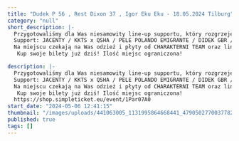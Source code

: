 ```yaml
---
title: "Dudek P 56 , Rest Dixon 37 , Igor Eku Eku - 18.05.2024 Tilburg"
category: "null"
short_description: |-
  Przygotowaliśmy dla Was niesamowity line-up supportu, który rozgrzeje Was na samym początku… Tych występów nie możecie przegapić!
  Support: JACENTY / KKTS x QSHA / PELE POLANDO EMIGRANTE / DIDEK GBR / PAFTO 010 GANG x CREW / ZYGA WPU
  Na miejscu czekają na Was odzież i płyty od CHARAKTERNI TEAM oraz linia P56 od FRONT SHOP!
   Kup swoje bilety już dziś! Ilość miejsc ograniczona!

description: |-
  Przygotowaliśmy dla Was niesamowity line-up supportu, który rozgrzeje Was na samym początku… Tych występów nie możecie przegapić!
  Support: JACENTY / KKTS x QSHA / PELE POLANDO EMIGRANTE / DIDEK GBR / PAFTO 010 GANG x CREW / ZYGA WPU
  Na miejscu czekają na Was odzież i płyty od CHARAKTERNI TEAM oraz linia P56 od FRONT SHOP!
   Kup swoje bilety już dziś! Ilość miejsc ograniczona!
  https://shop.simpleticket.eu/event/1Par07A0
start_date: "2024-05-06 12:41:15"
thumbnail: "/images/uploads/441063005_1131995864668441_4790502770037782519_n.jpg"
published: true
tags: []
---
```

